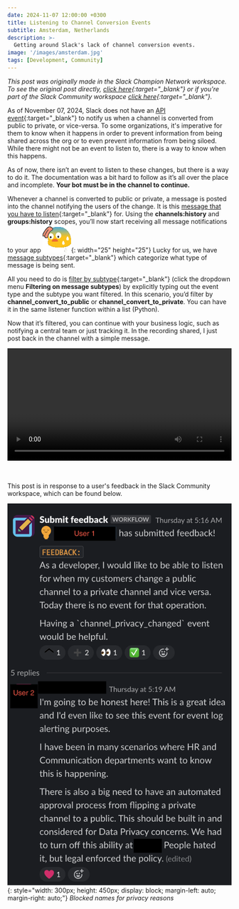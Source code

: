 ```yaml
---
date: 2024-11-07 12:00:00 +0300
title: Listening to Channel Conversion Events
subtitle: Amsterdam, Netherlands
description: >-
  Getting around Slack's lack of channel conversion events.
image: '/images/amsterdam.jpg'
tags: [Development, Community]
---
```


*This post was originally made in the Slack Champion Network workspace. To see the original post directly, [click here](https://slackchampionnetwork.slack.com/archives/C02C28Z3XA7/p1730963855327819){:target="_blank"} or if you're part of the Slack Community workspace [click here](https://community.slack.com/archives/C02C28Z3XA7/p1730963855327819){:target="_blank"}.*

As of November 07, 2024, Slack does not have an [API event](https://api.slack.com/apis/events-api){:target="_blank"} to notify us when a channel is converted from public to private, or vice-versa. To some organizations, it's imperative for them to know when it happens in order to prevent information from being shared across the org or to even prevent information from being siloed. While there might not be an event to listen to, there is a way to know when this happens.

As of now, there isn’t an event to listen to these changes, but there is a way to do it. The documentation was a bit hard to follow as it’s all over the place and incomplete. **Your bot must be in the channel to continue.**

Whenever a channel is converted to public or private, a message is posted into the channel notifying the users of the change. It is this [message that you have to listen](https://api.slack.com/events/message#facts){:target="_blank"} for. Using the **channels:history** and **groups:history** scopes, you’ll now start receiving all message notifications to your app ![blob-sweat](/images/channel-conversion/blob-sweat.gif){: width="25" height="25"} Lucky for us, we have [message subtypes](https://api.slack.com/events/message){:target="_blank"} which categorize what type of message is being sent.

All you need to do is [filter by subtype](https://tools.slack.dev/bolt-python/concepts/event-listening){:target="_blank"} (click the dropdown menu **Filtering on message subtypes**) by explicitly typing out the event type and the subtype you want filtered. In this scenario, you’d filter by **channel_convert_to_public** or **channel_convert_to_private**. You can have it in the same listener function within a list (Python).

Now that it’s filtered, you can continue with your business logic, such as notifying a central team or just tracking it. In the recording shared, I just post back in the channel with a simple message.

<!-- This way allows for continuation of text -->
<video width="100%" height="auto" controls>
  <source src="/images/channel-conversion/Listen to Channel Conversions.mov" type="video/mp4">
</video>

‎

This post is in response to a user's feedback in the Slack Community workspace, which can be found below. 

![Where I got the idea](/images/channel-conversion/thread-idea.png){: style="width: 300px; height: 450px; display: block; margin-left: auto; margin-right: auto;"}
*Blocked names for privacy reasons*